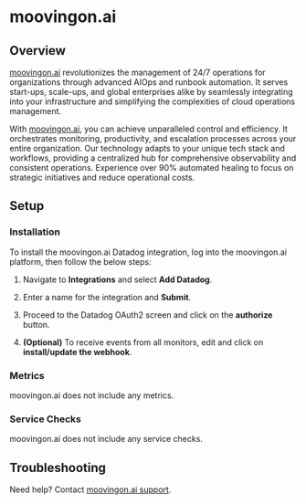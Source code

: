 # moovingon.ai

## Overview
[moovingon.ai](http://moovingon.ai/) revolutionizes the management of 24/7 operations for organizations through advanced AIOps and runbook automation. It serves start-ups, scale-ups, and global enterprises alike by seamlessly integrating into your infrastructure and simplifying the complexities of cloud operations management.

With [moovingon.ai](http://moovingon.ai/), you can achieve unparalleled control and efficiency. It orchestrates monitoring, productivity, and escalation processes across your entire organization. Our technology adapts to your unique tech stack and workflows, providing a centralized hub for comprehensive observability and consistent operations. Experience over 90% automated healing to focus on strategic initiatives and reduce operational costs.


## Setup

### Installation

To install the moovingon.ai Datadog integration, log into the moovingon.ai platform, then follow the below steps:

1. Navigate to **Integrations** and select **Add Datadog**.

2. Enter a name for the integration and **Submit**.

3. Proceed to the Datadog OAuth2 screen and click on the **authorize** button.

4. **(Optional)** To receive events from all monitors, edit and click on **install/update the webhook**.

### Metrics

moovingon.ai does not include any metrics.

### Service Checks

moovingon.ai does not include any service checks.


## Troubleshooting

Need help? Contact [moovingon.ai support][2].

[1]: https://moovingon.ai/
[2]: support@moovingon.com

